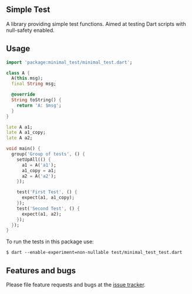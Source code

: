 ## Simple Test

A library providing simple test functions. Aimed at testing Dart scripts with null-safety enabled.

## Usage

```Dart
import 'package:minimal_test/minimal_test.dart';

class A {
  A(this.msg);
  final String msg;

  @override
  String toString() {
    return 'A: $msg';
  }
}

late A a1;
late A a1_copy;
late A a2;

void main() {
  group('Group of tests', () {
    setUpAll(() {
      a1 = A('a1');
      a1_copy = a1;
      a2 = A('a2');
    });

    test('First Test', () {
      expect(a1, a1_copy);
    });
    test('Second Test', () {
      expect(a1, a2);
    });
  });
}
```

To run the tests in this package use:
```Console
$ dart --enable-experiment=non-nullable test/minimal_test_test.dart
```

## Features and bugs

Please file feature requests and bugs at the [issue tracker][tracker].

[tracker]: https://github.com/simphotonics/minimal_test/tracker
